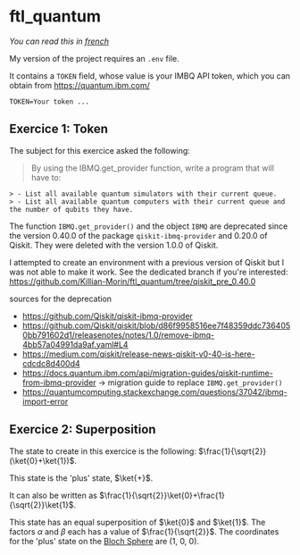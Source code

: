 # ftl_quantum

_You can read this in [french](README.fr.md)_

My version of the project requires an `.env` file.

It contains a `TOKEN` field, whose value is your IMBQ API token, which you can obtain from https://quantum.ibm.com/

```
TOKEN=Your token ...
```

## Exercice 1: Token
The subject for this exercice asked the following:
> By using the IBMQ.get_provider function, write a program that will have to:
>
    > - List all available quantum simulators with their current queue.
    > - List all available quantum computers with their current queue and the number of qubits they have.

The function `IBMQ.get_provider()` and the object `IBMQ` are deprecated since the version 0.40.0 of the package `qiskit-ibmq-provider` and 0.20.0 of Qiskit. They were deleted with the version 1.0.0 of Qiskit.

I attempted to create an environment with a previous version of Qiskit but I was not able to make it work. See the dedicated branch if you're interested: https://github.com/Killian-Morin/ftl_quantum/tree/qiskit_pre_0.40.0

sources for the deprecation
- https://github.com/Qiskit/qiskit-ibmq-provider
- https://github.com/Qiskit/qiskit/blob/d86f9958516ee7f48359ddc7364050bb791602d1/releasenotes/notes/1.0/remove-ibmq-4bb57a04991da9af.yaml#L4
- https://medium.com/qiskit/release-news-qiskit-v0-40-is-here-cdcdc8d400d4
- https://docs.quantum.ibm.com/api/migration-guides/qiskit-runtime-from-ibmq-provider -> migration guide to replace `IBMQ.get_provider()`
- https://quantumcomputing.stackexchange.com/questions/37042/ibmq-import-error

## Exercice 2: Superposition
The state to create in this exercice is the following: $\frac{1}{\sqrt{2}}(\ket{0}+\ket{1})$.

This state is the 'plus' state, $\ket{+}$.

It can also be written as $\frac{1}{\sqrt{2}}\ket{0}+\frac{1}{\sqrt{2}}\ket{1}$.

This state has an equal superposition of $\ket{0}$ and $\ket{1}$. The factors $\alpha$ and $\beta$ each has a value of $\frac{1}{\sqrt{2}}$. The coordinates for the 'plus' state on the [Bloch Sphere](https://en.wikipedia.org/wiki/Bloch_sphere) are (1, 0, 0).
